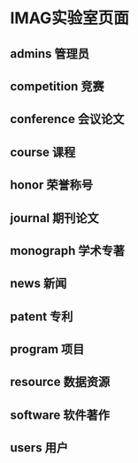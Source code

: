 # IMAG实验室页面

## admins 管理员

## competition 竞赛

## conference 会议论文

## course 课程

## honor 荣誉称号

## journal 期刊论文

## monograph 学术专著

## news 新闻

## patent 专利

## program 项目

## resource 数据资源

## software 软件著作

## users 用户





